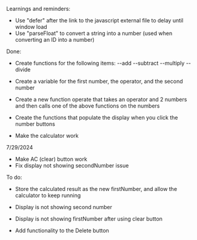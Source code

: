 Learnings and reminders:
- Use "defer" after the link to the javascript external file to delay until window load
- Use "parseFloat" to convert a string into a number (used when converting an ID into a number)

Done:
- Create functions for the following items:
--add
--subtract
--multiply
--divide

- Create a variable for the first number, the operator, and the second number

- Create a new function operate that takes an operator and 2 numbers and then calls one of the above functions on the numbers

- Create the functions that populate the display when you click the number buttons
- Make the calculator work 

7/29/2024
- Make AC (clear) button work
- Fix display not showing secondNumber issue


To do:

- Store the calculated result as the new firstNumber, and allow the calculator to keep running

- Display is not showing second number
- Display is not showing firstNumber after using clear button

- Add functionality to the Delete button